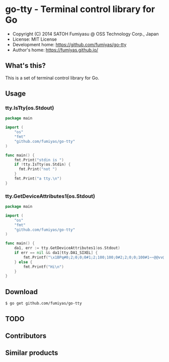 go-tty - Terminal control library for Go
======================================================================

  * Copyright (C) 2014 SATOH Fumiyasu @ OSS Technology Corp., Japan
  * License: MIT License
  * Development home: <https://github.com/fumiyas/go-tty>
  * Author's home: <https://fumiyas.github.io/>

What's this?
---------------------------------------------------------------------

This is a set of terminal control library for Go.

Usage
---------------------------------------------------------------------

### tty.IsTty(os.Stdout)

```go
package main

import (
	"os"
	"fmt"
	"github.com/fumiyas/go-tty"
)

func main() {
	fmt.Print("stdin is ")
	if !tty.IsTty(os.Stdin) {
	  fmt.Print("not ")
	}
	fmt.Print("a tty.\n")
}
```

### tty.GetDeviceAttributes1(os.Stdout)

```go
package main

import (
	"os"
	"fmt"
	"github.com/fumiyas/go-tty"
)

func main() {
	da1, err := tty.GetDeviceAttributes1(os.Stdout)
	if err == nil && da1[tty.DA1_SIXEL] {
		fmt.Printf("\x1BPq#0;2;0;0;0#1;2;100;100;0#2;2;0;0;100#1~~@@vv@@~~@@~~$#2??}}GG}}??}}??-#1!14@\x1B\\")
	} else {
		fmt.Printf("Hi\n")
	}
}
```

Download
---------------------------------------------------------------------

```console
$ go get github.com/fumiyas/go-tty
```

TODO
----------------------------------------------------------------------

Contributors
----------------------------------------------------------------------

Similar products
----------------------------------------------------------------------

